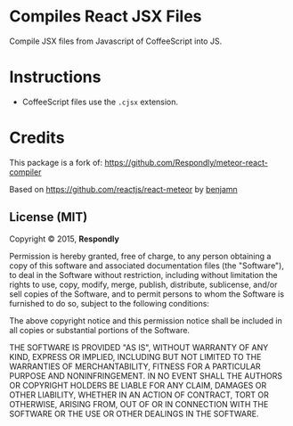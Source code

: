 # Compiles React JSX Files
Compile JSX files from Javascript of CoffeeScript into JS.


# Instructions
- CoffeeScript files use the `.cjsx` extension.



# Credits
This package is a fork of:
https://github.com/Respondly/meteor-react-compiler

Based on https://github.com/reactjs/react-meteor
by [benjamn](https://github.com/benjamn)




## License (MIT)

Copyright © 2015, **Respondly**

Permission is hereby granted, free of charge, to any person obtaining a copy
of this software and associated documentation files (the "Software"), to deal
in the Software without restriction, including without limitation the rights
to use, copy, modify, merge, publish, distribute, sublicense, and/or sell
copies of the Software, and to permit persons to whom the Software is
furnished to do so, subject to the following conditions:

The above copyright notice and this permission notice shall be included in
all copies or substantial portions of the Software.

THE SOFTWARE IS PROVIDED "AS IS", WITHOUT WARRANTY OF ANY KIND, EXPRESS OR
IMPLIED, INCLUDING BUT NOT LIMITED TO THE WARRANTIES OF MERCHANTABILITY,
FITNESS FOR A PARTICULAR PURPOSE AND NONINFRINGEMENT. IN NO EVENT SHALL THE
AUTHORS OR COPYRIGHT HOLDERS BE LIABLE FOR ANY CLAIM, DAMAGES OR OTHER
LIABILITY, WHETHER IN AN ACTION OF CONTRACT, TORT OR OTHERWISE, ARISING FROM,
OUT OF OR IN CONNECTION WITH THE SOFTWARE OR THE USE OR OTHER DEALINGS IN
THE SOFTWARE.
